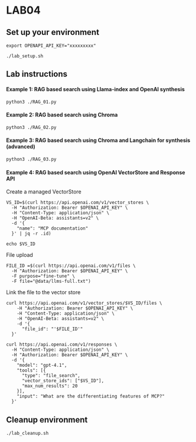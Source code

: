 # LAB04
## Set up your environment
```
export OPENAPI_API_KEY="xxxxxxxxx"
```
```
./lab_setup.sh
```
## Lab instructions
#### Example 1: RAG based search using Llama-index and OpenAI synthesis
```
python3 ./RAG_01.py
```
#### Example 2: RAG based search using Chroma
```
python3 ./RAG_02.py
```
#### Example 3: RAG based search using Chroma and Langchain for synthesis (advanced)
```
python3 ./RAG_03.py
```
#### Example 4: RAG based search using OpenAI VectorStore and Response API
Create a managed VectorStore 
```
VS_ID=$(curl https://api.openai.com/v1/vector_stores \
  -H "Authorization: Bearer $OPENAI_API_KEY" \
  -H "Content-Type: application/json" \
  -H "OpenAI-Beta: assistants=v2" \
  -d '{
    "name": "MCP documentation"
  }' | jq -r .id)
```
```
echo $VS_ID
```
File upload
```
FILE_ID =$(curl https://api.openai.com/v1/files \
  -H "Authorization: Bearer $OPENAI_API_KEY" \
  -F purpose="fine-tune" \
  -F file="@data/llms-full.txt")
```
Link the file to the vector store
```
curl https://api.openai.com/v1/vector_stores/$VS_ID/files \
    -H "Authorization: Bearer $OPENAI_API_KEY" \
    -H "Content-Type: application/json" \
    -H "OpenAI-Beta: assistants=v2" \
    -d '{
      "file_id": "'$FILE_ID'"    
  }'
```
```
curl https://api.openai.com/v1/responses \
  -H "Content-Type: application/json" \
  -H "Authorization: Bearer $OPENAI_API_KEY" \
  -d '{
    "model": "gpt-4.1",
    "tools": [{
      "type": "file_search",
      "vector_store_ids": ["$VS_ID"],
      "max_num_results": 20
    }],
    "input": "What are the differentiating features of MCP?"
  }'
```
## Cleanup environment
```
./lab_cleanup.sh
```
